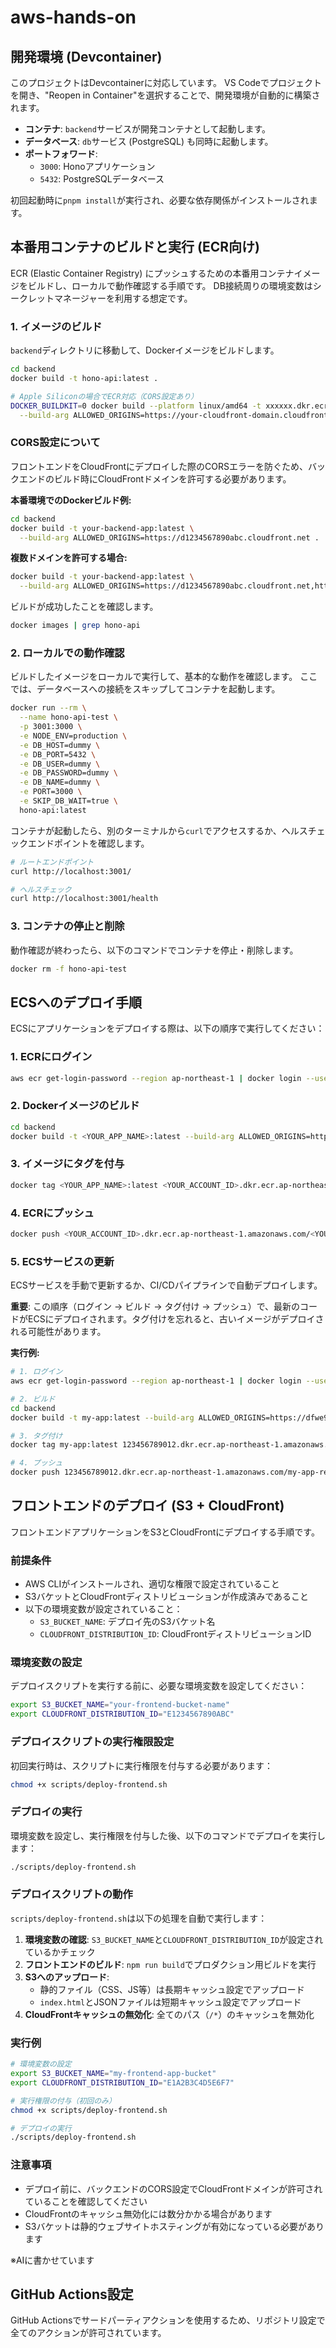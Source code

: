 # aws-hands-on

## 開発環境 (Devcontainer)

このプロジェクトはDevcontainerに対応しています。
VS Codeでプロジェクトを開き、"Reopen in Container"を選択することで、開発環境が自動的に構築されます。

- **コンテナ**: `backend`サービスが開発コンテナとして起動します。
- **データベース**: `db`サービス (PostgreSQL) も同時に起動します。
- **ポートフォワード**:
    - `3000`: Honoアプリケーション
    - `5432`: PostgreSQLデータベース

初回起動時に`pnpm install`が実行され、必要な依存関係がインストールされます。

## 本番用コンテナのビルドと実行 (ECR向け)

ECR (Elastic Container Registry) にプッシュするための本番用コンテナイメージをビルドし、ローカルで動作確認する手順です。
DB接続周りの環境変数はシークレットマネージャーを利用する想定です。

### 1. イメージのビルド

`backend`ディレクトリに移動して、Dockerイメージをビルドします。

```bash
cd backend
docker build -t hono-api:latest .

# Apple Siliconの場合でECR対応（CORS設定あり）
DOCKER_BUILDKIT=0 docker build --platform linux/amd64 -t xxxxxx.dkr.ecr.ap-northeast-1.amazonaws.com/xxxxx:latest \
  --build-arg ALLOWED_ORIGINS=https://your-cloudfront-domain.cloudfront.net .
```

### CORS設定について

フロントエンドをCloudFrontにデプロイした際のCORSエラーを防ぐため、バックエンドのビルド時にCloudFrontドメインを許可する必要があります。

**本番環境でのDockerビルド例:**
```bash
cd backend
docker build -t your-backend-app:latest \
  --build-arg ALLOWED_ORIGINS=https://d1234567890abc.cloudfront.net .
```

**複数ドメインを許可する場合:**
```bash
docker build -t your-backend-app:latest \
  --build-arg ALLOWED_ORIGINS=https://d1234567890abc.cloudfront.net,https://your-custom-domain.com .
```

ビルドが成功したことを確認します。

```bash
docker images | grep hono-api
```

### 2. ローカルでの動作確認

ビルドしたイメージをローカルで実行して、基本的な動作を確認します。
ここでは、データベースへの接続をスキップしてコンテナを起動します。

```bash
docker run --rm \
  --name hono-api-test \
  -p 3001:3000 \
  -e NODE_ENV=production \
  -e DB_HOST=dummy \
  -e DB_PORT=5432 \
  -e DB_USER=dummy \
  -e DB_PASSWORD=dummy \
  -e DB_NAME=dummy \
  -e PORT=3000 \
  -e SKIP_DB_WAIT=true \
  hono-api:latest
```

コンテナが起動したら、別のターミナルから`curl`でアクセスするか、ヘルスチェックエンドポイントを確認します。

```bash
# ルートエンドポイント
curl http://localhost:3001/

# ヘルスチェック
curl http://localhost:3001/health
```

### 3. コンテナの停止と削除

動作確認が終わったら、以下のコマンドでコンテナを停止・削除します。

```bash
docker rm -f hono-api-test
```

## ECSへのデプロイ手順

ECSにアプリケーションをデプロイする際は、以下の順序で実行してください：

### 1. ECRにログイン

```bash
aws ecr get-login-password --region ap-northeast-1 | docker login --username AWS --password-stdin <YOUR_ACCOUNT_ID>.dkr.ecr.ap-northeast-1.amazonaws.com
```

### 2. Dockerイメージのビルド

```bash
cd backend
docker build -t <YOUR_APP_NAME>:latest --build-arg ALLOWED_ORIGINS=https://<YOUR_CLOUDFRONT_DOMAIN>.cloudfront.net .
```

### 3. イメージにタグを付与

```bash
docker tag <YOUR_APP_NAME>:latest <YOUR_ACCOUNT_ID>.dkr.ecr.ap-northeast-1.amazonaws.com/<YOUR_ECR_REPO_NAME>:latest
```

### 4. ECRにプッシュ

```bash
docker push <YOUR_ACCOUNT_ID>.dkr.ecr.ap-northeast-1.amazonaws.com/<YOUR_ECR_REPO_NAME>:latest
```

### 5. ECSサービスの更新

ECSサービスを手動で更新するか、CI/CDパイプラインで自動デプロイします。

**重要**: この順序（ログイン → ビルド → タグ付け → プッシュ）で、最新のコードがECSにデプロイされます。タグ付けを忘れると、古いイメージがデプロイされる可能性があります。

**実行例:**
```bash
# 1. ログイン
aws ecr get-login-password --region ap-northeast-1 | docker login --username AWS --password-stdin 123456789012.dkr.ecr.ap-northeast-1.amazonaws.com

# 2. ビルド
cd backend
docker build -t my-app:latest --build-arg ALLOWED_ORIGINS=https://dfwe9xxxxxx.cloudfront.net .

# 3. タグ付け
docker tag my-app:latest 123456789012.dkr.ecr.ap-northeast-1.amazonaws.com/my-app-repo:latest

# 4. プッシュ
docker push 123456789012.dkr.ecr.ap-northeast-1.amazonaws.com/my-app-repo:latest
```

## フロントエンドのデプロイ (S3 + CloudFront)

フロントエンドアプリケーションをS3とCloudFrontにデプロイする手順です。

### 前提条件

- AWS CLIがインストールされ、適切な権限で設定されていること
- S3バケットとCloudFrontディストリビューションが作成済みであること
- 以下の環境変数が設定されていること：
  - `S3_BUCKET_NAME`: デプロイ先のS3バケット名
  - `CLOUDFRONT_DISTRIBUTION_ID`: CloudFrontディストリビューションID

### 環境変数の設定

デプロイスクリプトを実行する前に、必要な環境変数を設定してください：

```bash
export S3_BUCKET_NAME="your-frontend-bucket-name"
export CLOUDFRONT_DISTRIBUTION_ID="E1234567890ABC"
```

### デプロイスクリプトの実行権限設定

初回実行時は、スクリプトに実行権限を付与する必要があります：

```bash
chmod +x scripts/deploy-frontend.sh
```

### デプロイの実行

環境変数を設定し、実行権限を付与した後、以下のコマンドでデプロイを実行します：

```bash
./scripts/deploy-frontend.sh
```

### デプロイスクリプトの動作

`scripts/deploy-frontend.sh`は以下の処理を自動で実行します：

1. **環境変数の確認**: `S3_BUCKET_NAME`と`CLOUDFRONT_DISTRIBUTION_ID`が設定されているかチェック
2. **フロントエンドのビルド**: `npm run build`でプロダクション用ビルドを実行
3. **S3へのアップロード**: 
   - 静的ファイル（CSS、JS等）は長期キャッシュ設定でアップロード
   - `index.html`とJSONファイルは短期キャッシュ設定でアップロード
4. **CloudFrontキャッシュの無効化**: 全てのパス（`/*`）のキャッシュを無効化

### 実行例

```bash
# 環境変数の設定
export S3_BUCKET_NAME="my-frontend-app-bucket"
export CLOUDFRONT_DISTRIBUTION_ID="E1A2B3C4D5E6F7"

# 実行権限の付与（初回のみ）
chmod +x scripts/deploy-frontend.sh

# デプロイの実行
./scripts/deploy-frontend.sh
```

### 注意事項

- デプロイ前に、バックエンドのCORS設定でCloudFrontドメインが許可されていることを確認してください
- CloudFrontのキャッシュ無効化には数分かかる場合があります
- S3バケットは静的ウェブサイトホスティングが有効になっている必要があります

※AIに書かせています

## GitHub Actions設定

GitHub Actionsでサードパーティアクションを使用するため、リポジトリ設定で全てのアクションが許可されています。
